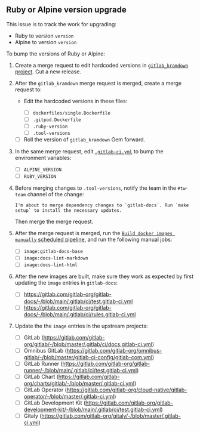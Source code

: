 ## Ruby or Alpine version upgrade

This issue is to track the work for upgrading:

<!-- Delete either of the following if only upgrading one -->

- Ruby to version `version`
- Alpine to version `version`

To bump the versions of Ruby or Alpine:

1. Create a merge request to edit hardcoded versions in
   [`gitlab_kramdown` project](https://gitlab.com/gitlab-org/ruby/gems/gitlab_kramdown). Cut a new release.

1. After the `gitlab_kramdown` merge request is merged, create a merge request to:
   - Edit the hardcoded versions in these files:

     - [ ] `dockerfiles/single.Dockerfile`
     - [ ] `.gitpod.Dockerfile`
     - [ ] `.ruby-version`
     - [ ] `.tool-versions`

   -  [ ] Roll the version of `gitlab_kramdown` Gem forward.

1. In the same merge request, edit [`.gitlab-ci.yml`](.gitlab-ci.yml) to bump the environment variables:
   - [ ] `ALPINE_VERSION`
   - [ ] `RUBY_VERSION`
1. Before merging changes to `.tool-versions`, notify the team in the `#tw-team` channel of the change:

   ```plaintext
   I'm about to merge dependency changes to `gitlab-docs`. Run `make setup` to install the necessary updates.
   ```

   Then merge the merge request.
1. After the merge request is merged, run the [`Build docker images manually` scheduled pipeline](https://gitlab.com/gitlab-org/gitlab-docs/-/pipeline_schedules),
   and run the following manual jobs:

   - [ ] `image:gitlab-docs-base`
   - [ ] `image:docs-lint-markdown`
   - [ ] `image:docs-lint-html`

1. After the new images are built, make sure they work as expected by first updating
   the `image` entries in `gitlab-docs`:
   - [ ] <https://gitlab.com/gitlab-org/gitlab-docs/-/blob/main/.gitlab/ci/test.gitlab-ci.yml>
   - [ ] <https://gitlab.com/gitlab-org/gitlab-docs/-/blob/main/.gitlab/ci/rules.gitlab-ci.yml>

1. Update the the `image` entries in the upstream projects:

   - [ ] GitLab (<https://gitlab.com/gitlab-org/gitlab/-/blob/master/.gitlab/ci/docs.gitlab-ci.yml>)
   - [ ] Omnibus GitLab (<https://gitlab.com/gitlab-org/omnibus-gitlab/-/blob/master/gitlab-ci-config/gitlab-com.yml>)
   - [ ] GitLab Runner (<https://gitlab.com/gitlab-org/gitlab-runner/-/blob/main/.gitlab/ci/test.gitlab-ci.yml>)
   - [ ] GitLab Chart (<https://gitlab.com/gitlab-org/charts/gitlab/-/blob/master/.gitlab-ci.yml>)
   - [ ] GitLab Operator (<https://gitlab.com/gitlab-org/cloud-native/gitlab-operator/-/blob/master/.gitlab-ci.yml>)
   - [ ] GitLab Development Kit (<https://gitlab.com/gitlab-org/gitlab-development-kit/-/blob/main/.gitlab/ci/test.gitlab-ci.yml>)
   - [ ] Gitaly (<https://gitlab.com/gitlab-org/gitaly/-/blob/master/.gitlab-ci.yml>)
